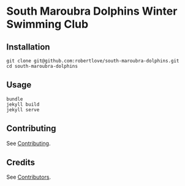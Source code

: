 # South Maroubra Dolphins Winter Swimming Club

## Installation

```shell
git clone git@github.com:robertlove/south-maroubra-dolphins.git
cd south-maroubra-dolphins
```

## Usage

```shell
bundle
jekyll build
jekyll serve
```

## Contributing

See [Contributing](https://github.com/robertlove/.github/blob/master/CONTRIBUTING.md).

## Credits

See [Contributors](https://github.com/robertlove/south-maroubra-dolphins/graphs/contributors).
